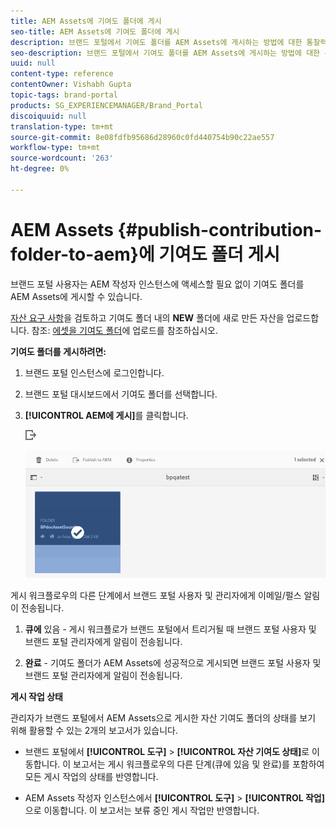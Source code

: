 ```yaml
---
title: AEM Assets에 기여도 폴더에 게시
seo-title: AEM Assets에 기여도 폴더에 게시
description: 브랜드 포털에서 기여도 폴더를 AEM Assets에 게시하는 방법에 대한 통찰력을 얻을 수 있습니다.
seo-description: 브랜드 포털에서 기여도 폴더를 AEM Assets에 게시하는 방법에 대한 통찰력을 얻을 수 있습니다.
uuid: null
content-type: reference
contentOwner: Vishabh Gupta
topic-tags: brand-portal
products: SG_EXPERIENCEMANAGER/Brand_Portal
discoiquuid: null
translation-type: tm+mt
source-git-commit: 8e08fdfb95686d28960c0fd440754b90c22ae557
workflow-type: tm+mt
source-wordcount: '263'
ht-degree: 0%

---
```



# AEM Assets {#publish-contribution-folder-to-aem}에 기여도 폴더 게시

브랜드 포털 사용자는 AEM 작성자 인스턴스에 액세스할 필요 없이 기여도 폴더를 AEM Assets에 게시할 수 있습니다.

[자산 요구 사항](brand-portal-download-asset-requirements.md)을 검토하고 기여도 폴더 내의 **NEW** 폴더에 새로 만든 자산을 업로드합니다. 참조: [에셋을 기여도 폴더](brand-portal-upload-assets-to-contribution-folder.md)에 업로드를 참조하십시오.

**기여도 폴더를 게시하려면:**

1. 브랜드 포털 인스턴스에 로그인합니다.

1. 브랜드 포털 대시보드에서 기여도 폴더를 선택합니다.
1. **[!UICONTROL AEM에 게시]**&#x200B;를 클릭합니다.

   ![](assets/export.png)

   ![](assets/publish-contribution-folder-to-aem.png)

게시 워크플로우의 다른 단계에서 브랜드 포털 사용자 및 관리자에게 이메일/펄스 알림이 전송됩니다.
1. **큐에**  있음 - 게시 워크플로가 브랜드 포털에서 트리거될 때 브랜드 포털 사용자 및 브랜드 포털 관리자에게 알림이 전송됩니다.

1. **완료**  - 기여도 폴더가 AEM Assets에 성공적으로 게시되면 브랜드 포털 사용자 및 브랜드 포털 관리자에게 알림이 전송됩니다.


**게시 작업 상태**

관리자가 브랜드 포털에서 AEM Assets으로 게시한 자산 기여도 폴더의 상태를 보기 위해 활용할 수 있는 2개의 보고서가 있습니다.

* 브랜드 포털에서 **[!UICONTROL 도구]** > **[!UICONTROL 자산 기여도 상태]**&#x200B;로 이동합니다. 이 보고서는 게시 워크플로우의 다른 단계(큐에 있음 및 완료)를 포함하여 모든 게시 작업의 상태를 반영합니다.

* AEM Assets 작성자 인스턴스에서 **[!UICONTROL 도구]** > **[!UICONTROL 작업]**&#x200B;으로 이동합니다. 이 보고서는 보류 중인 게시 작업만 반영합니다.




